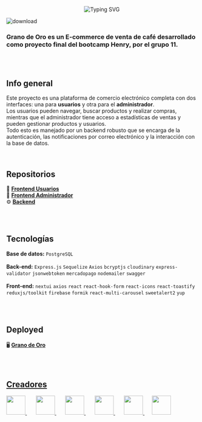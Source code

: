 <p align="center">
    <img src="https://readme-typing-svg.demolab.com?font=Poppins&weight=500&size=28&pause=1000&color=FFC107&center=true&repeat=false&width=435&lines=Bienvenido+a+nuestro+proyecto;Grano+de+Oro" alt="Typing SVG">
</p>

![download](https://github.com/ProyectoFinalHenry/ProyectoFinalHenry/assets/142262743/87ae2799-b0ce-4500-a093-577b3171b1ae)

### Grano de Oro es un E-commerce de venta de café desarrollado como proyecto final del bootcamp Henry, por el grupo 11.
<br/><br/>

## Info general
Este proyecto es una plataforma de comercio electrónico completa con dos interfaces: una para **usuarios** y otra para el **administrador**.
<br/>
Los usuarios pueden navegar, buscar productos y realizar compras, mientras que el administrador tiene acceso a estadísticas de ventas y pueden gestionar productos y usuarios. <br/>
Todo esto es manejado por un backend robusto que se encarga de la autenticación, las notificaciones por correo electrónico y la interacción con la base de datos.

<br/>

## Repositorios
:busts_in_silhouette: <a href="https://github.com/ProyectoFinalHenry/Frontend">
    <strong>Frontend Usuarios</strong>
  </a>
 <br/>
:bust_in_silhouette:  <a href="https://github.com/ProyectoFinalHenry/Dashboard">
    <strong>Frontend Administrador</strong>
  </a>
 <br/>
:gear:  <a href="https://github.com/ProyectoFinalHenry/Backend">
  	<strong>Backend</strong>
  </a>

<br/><br/>

## Tecnologías 
**Base de datos:** `PostgreSQL`
<br/><br/>
**Back-end:** `Express.js` `Sequelize` `Axios` `bcryptjs`  `cloudinary`  `express-validator` `jsonwebtoken` `mercadopago` `nodemailer` `swagger`
<br/><br/>
**Front-end:** `nextui` `axios` `react` `react-hook-form` `react-icons` `react-toastify`  `reduxjs/toolkit` `firebase` `formik` `react-multi-carousel` `sweetalert2` `yup`

<br/><br/>

## Deployed
:desktop_computer:  <a href="granodeoro.vercel.app/">
    <strong>Grano de Oro</strong>


<br/><br/>

## Creadores


<a href="https://github.com/ChrisPY-31">
  <img width='50' src='https://github.com/ChrisPY-31.png?size=200'/>
</a>
&nbsp;&nbsp;&nbsp;&nbsp;&nbsp;
<a href="https://github.com/G4s70n">
  <img width='50' src='https://github.com/G4s70n.png?size=200'/>
</a>
&nbsp;&nbsp;&nbsp;&nbsp;&nbsp;
<a href="https://github.com/JCMartinezGarcia">
  <img width='50' src='https://github.com/JCMartinezGarcia.png?size=200'/>
</a>
&nbsp;&nbsp;&nbsp;&nbsp;&nbsp;
<a href="https://github.com/Fr4nco77">
  <img width='50' src='https://github.com/Fr4nco77.png?size=200'/>
</a>
&nbsp;&nbsp;&nbsp;&nbsp;&nbsp;
<a href="https://github.com/fingersgames">
  <img width='50' src='https://github.com/fingersgames.png?size=200'/>
</a>
&nbsp;&nbsp;&nbsp;&nbsp;
<a href="https://github.com/gonzalo00913">
  <img width='50' src='https://github.com/gonzalo00913.png?size=200'/>
</a>










